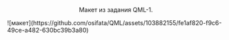 <div style="text-align: center; display: inline;">
<p>Макет из задания QML-1.</p>
![макет](https://github.com/osifata/QML/assets/103882155/fe1af820-f9c6-49ce-a482-630bc39b3a80)
</div>